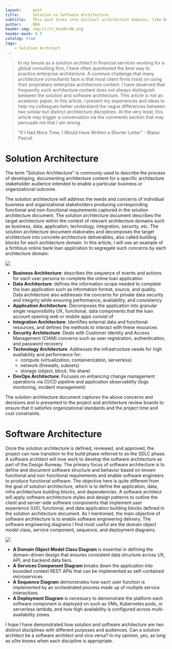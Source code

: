 ```yaml
---
layout:     post
title:      Solution vs Software Architecture
subtitle:   This post dives into distinct architecture domains, like DevOps and data architecture, how they interconnect, and their importance in overall solution architecture.
author:     NDA
header-img: img/it/it_header06.png
header-mask: 0.5
catalog: true
tags:
    - Solution Architect
---
```



>In my tenure as a solution architect in financial services working for a global consulting firm, I have often questioned the best way to practice enterprise architecture.  A common challenge that many architecture consultants face is that most client firms insist on using their proprietary enterprise architecture content. I have observed that frequently such architecture content does not always distinguish between the solution and software architecture.
This article is not an academic paper. In this article, I  present my experiences and ideas to help my colleagues better understand the vague differences between two similar but distinct architecture disciplines. At the very least, this article may trigger a conversation via the comments section that may persuade me that I am wrong.


>“If I Had More Time, I Would Have Written a Shorter Letter” - Blaise Pascal.


# Solution Architecture

The term "Solution Architecture" is commonly used to describe the process of developing, documenting architecture content for a specific architecture stakeholder audience intended to enable a particular business or organizational outcome.

The solution architecture will address the needs and concerns of individual business and organizational stakeholders producing corresponding functional and non-functional requirements captured in the solution architecture document. The solution architecture document describes the target architecture within the context of relevant architecture domains such as business, data, application, technology, integration, security, etc. The solution architecture document elaborates and decomposes the target architecture into concrete architecture deliverables, also called building blocks for each architecture domain. In this article, I will use an example of a fictitious online bank loan application to segregate such concerns by each architecture domain:

![](https://dz2cdn1.dzone.com/storage/temp/6166458-solution-architecture.png)

* **Business Architecture**: describes the sequence of events and actions for each user persona to complete the online loan application 
* **Data Architecture**: defines the information scope needed to complete the loan application such as information format, source, and quality. Data architecture also addresses the concerns for private data security and integrity while ensuring performance, availability, and consistency
* **Application Architecture**: Decomposes the application into granular single responsibility UX, functional, data components that the loan account opening web or mobile apps consist of
* **Integration Architecture**: Identifies external data and functional resources, and defines the methods to interact with these resources
* **Security Architecture**: Deals with Customer Identity and Access Management (CIAM) concerns such as user registration, authentication, and password recovery
* **Technology Architecture**: Addresses the infrastructure needs for high availability and performance for:
    * compute (virtualization, containerization, serverless)
    * network (firewalls, subnets)
    * storage (object, block, file share)
* **DevOps Architecture**: Focuses on enhancing change management operations via CI/CD pipeline and application observability (logs monitoring, incident management)

The solution architecture document captures the above concerns and decisions and is presented to the project and architecture review boards to ensure that it satisfies organizational standards and the project time and cost constraints.

# Software Architecture

Once the solution architecture is defined, reviewed, and approved, the project can now transition to the build phase referred to as the SDLC phase. A software architect will now work to develop the software architecture as part of the Design Runway. The primary focus of software architecture is to define and document software structure and behavior based on known functional and non-functional requirements and enable software engineers to produce functional software. The objective here is quite different from the goal of solution architecture, which is to define the application, data, infra architecture building blocks, and dependencies. A software architect will apply software architecture styles and design patterns to outline the client and server-side software components that implement user experience (UX), functional, and data application building blocks defined in the solution architecture document. As I mentioned, the main objective of software architecture is to enable software engineering delivery. The software engineering diagrams I find most useful are the domain object model class, service component, sequence, and deployment diagrams.

![](https://dz2cdn1.dzone.com/storage/temp/6166459-software-architecture.png)

* **A Domain Object Model Class Diagram** is essential in defining the domain-driven design that ensures consistent data structure across UX, API, and backend data tiers.
* **A Services Component Diagram** breaks down the application into bounded context REST APIs that can be implemented as self-contained microservices
* **A Sequence Diagram** demonstrates how each user function is implemented by an orchestrated process made up of multiple service interactions 
* **A Deployment Diagram** is necessary to demonstrate the platform each software component is deployed on such as VMs, Kubernetes pods, or serverless lambda, and how high availability is configured across multi-availability zones.

I hope I have demonstrated how solution and software architecture are two distinct disciplines with different purposes and audiences. Can a solution architect be a software architect and vice versa? In my opinion, yes, as long as s/he knows when each discipline is appropriate.
